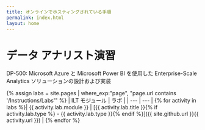 ```yaml
---
title: オンラインでホスティングされている手順
permalink: index.html
layout: home
---
```


# <a name="data-analyst-exercises"></a>データ アナリスト演習

DP-500: Microsoft Azure と Microsoft Power BI を使用した Enterprise-Scale Analytics ソリューションの設計および実装

{% assign labs = site.pages | where_exp:"page", "page.url contains '/Instructions/Labs'" %}
| ILT モジュール | ラボ |
| --- | --- | 
{% for activity in labs %}| {{ activity.lab.module }} | [{{ activity.lab.title }}{% if activity.lab.type %} - {{ activity.lab.type }}{% endif %}]({{ site.github.url }}{{ activity.url }}) |
{% endfor %}

<!--

## Demos

{% assign demos = site.pages | where_exp:"page", "page.url contains '/Instructions/Demos'" %}
| Module | Demo |
| --- | --- | 
{% for activity in demos  %}| {{ activity.demo.module }} | [{{ activity.demo.title }}]({{ site.github.url }}{{ activity.url }}) |
{% endfor %}
 
-->
